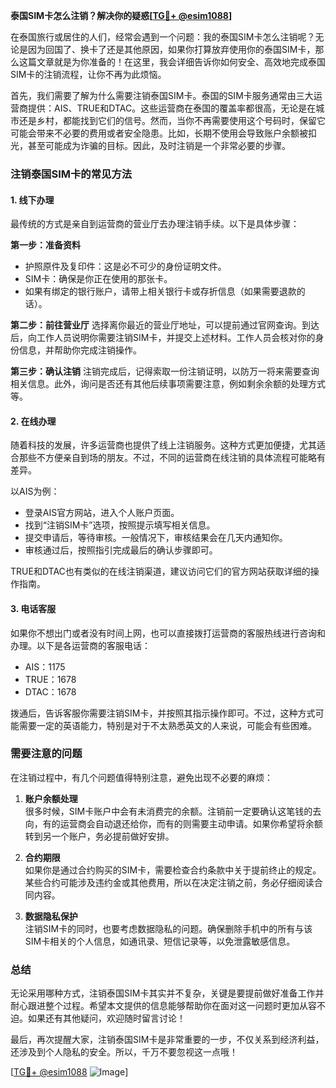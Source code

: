 **泰国SIM卡怎么注销？解决你的疑惑[[TG💪+ @esim1088](https://t.me/s/esim1088)]**

在泰国旅行或居住的人们，经常会遇到一个问题：我的泰国SIM卡怎么注销呢？无论是因为回国了、换卡了还是其他原因，如果你打算放弃使用你的泰国SIM卡，那么这篇文章就是为你准备的！在这里，我会详细告诉你如何安全、高效地完成泰国SIM卡的注销流程，让你不再为此烦恼。

首先，我们需要了解为什么需要注销泰国SIM卡。泰国的SIM卡服务通常由三大运营商提供：AIS、TRUE和DTAC。这些运营商在泰国的覆盖率都很高，无论是在城市还是乡村，都能找到它们的信号。然而，当你不再需要使用这个号码时，保留它可能会带来不必要的费用或者安全隐患。比如，长期不使用会导致账户余额被扣光，甚至可能成为诈骗的目标。因此，及时注销是一个非常必要的步骤。

### 注销泰国SIM卡的常见方法

#### 1. 线下办理
最传统的方式是亲自到运营商的营业厅去办理注销手续。以下是具体步骤：

**第一步：准备资料**
- 护照原件及复印件：这是必不可少的身份证明文件。
- SIM卡：确保是你正在使用的那张卡。
- 如果有绑定的银行账户，请带上相关银行卡或存折信息（如果需要退款的话）。

**第二步：前往营业厅**
选择离你最近的营业厅地址，可以提前通过官网查询。到达后，向工作人员说明你需要注销SIM卡，并提交上述材料。工作人员会核对你的身份信息，并帮助你完成注销操作。

**第三步：确认注销**
注销完成后，记得索取一份注销证明，以防万一将来需要查询相关信息。此外，询问是否还有其他后续事项需要注意，例如剩余余额的处理方式等。

#### 2. 在线办理
随着科技的发展，许多运营商也提供了线上注销服务。这种方式更加便捷，尤其适合那些不方便亲自到场的朋友。不过，不同的运营商在线注销的具体流程可能略有差异。

以AIS为例：
- 登录AIS官方网站，进入个人账户页面。
- 找到“注销SIM卡”选项，按照提示填写相关信息。
- 提交申请后，等待审核。一般情况下，审核结果会在几天内通知你。
- 审核通过后，按照指引完成最后的确认步骤即可。

TRUE和DTAC也有类似的在线注销渠道，建议访问它们的官方网站获取详细的操作指南。

#### 3. 电话客服
如果你不想出门或者没有时间上网，也可以直接拨打运营商的客服热线进行咨询和办理。以下是各运营商的客服电话：

- AIS：1175
- TRUE：1678
- DTAC：1678

拨通后，告诉客服你需要注销SIM卡，并按照其指示操作即可。不过，这种方式可能需要一定的英语能力，特别是对于不太熟悉英文的人来说，可能会有些困难。

### 需要注意的问题

在注销过程中，有几个问题值得特别注意，避免出现不必要的麻烦：

1. **账户余额处理**  
   很多时候，SIM卡账户中会有未消费完的余额。注销前一定要确认这笔钱的去向，有的运营商会自动退还给你，而有的则需要主动申请。如果你希望将余额转到另一个账户，务必提前做好安排。

2. **合约期限**  
   如果你是通过合约购买的SIM卡，需要检查合约条款中关于提前终止的规定。某些合约可能涉及违约金或其他费用，所以在决定注销之前，务必仔细阅读合同内容。

3. **数据隐私保护**  
   注销SIM卡的同时，也要考虑数据隐私的问题。确保删除手机中的所有与该SIM卡相关的个人信息，如通讯录、短信记录等，以免泄露敏感信息。

### 总结
无论采用哪种方式，注销泰国SIM卡其实并不复杂，关键是要提前做好准备工作并耐心跟进整个过程。希望本文提供的信息能够帮助你在面对这一问题时更加从容不迫。如果还有其他疑问，欢迎随时留言讨论！

最后，再次提醒大家，注销泰国SIM卡是非常重要的一步，不仅关系到经济利益，还涉及到个人隐私的安全。所以，千万不要忽视这一点哦！

[[TG💪+ @esim1088](https://t.me/s/esim1088) ![Image](https://i.postimg.cc/4NQfJmqS/Snipaste-2025-05-13-00-14-12.png)]